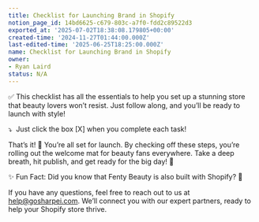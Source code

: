 ```yaml
---
title: Checklist for Launching Brand in Shopify
notion_page_id: 14bd6625-c679-803c-a7f0-fdd2c89522d3
exported_at: '2025-07-02T18:38:08.179805+00:00'
created-time: '2024-11-27T01:44:00.000Z'
last-edited-time: '2025-06-25T18:25:00.000Z'
name: Checklist for Launching Brand in Shopify
owner:
- Ryan Laird
status: N/A
---
```


<!-- Unsupported block type: callout -->





<!-- Unsupported block type: image -->



✅ This checklist has all the essentials to help you set up a stunning store that beauty lovers won’t resist. Just follow along, and you’ll be ready to launch with style!

⤵️  Just click the box [X] when you complete each task!



<!-- Unsupported block type: to_do -->

<!-- Unsupported block type: to_do -->

<!-- Unsupported block type: to_do -->

<!-- Unsupported block type: to_do -->



<!-- Unsupported block type: to_do -->



<!-- Unsupported block type: to_do -->

<!-- Unsupported block type: to_do -->

<!-- Unsupported block type: to_do -->

<!-- Unsupported block type: to_do -->



<!-- Unsupported block type: to_do -->



<!-- Unsupported block type: to_do -->



<!-- Unsupported block type: to_do -->



<!-- Unsupported block type: to_do -->

<!-- Unsupported block type: to_do -->

That’s it! 🎉 You’re all set for launch. By checking off these steps, you’re rolling out the welcome mat for beauty fans everywhere. Take a deep breath, hit publish, and get ready for the big day! 🌟

✨ Fun Fact: Did you know that Fenty Beauty is also built with Shopify? 🎉



If you have any questions, feel free to reach out to us at help@gosharpei.com. We’ll connect you with our expert partners, ready to help your Shopify store thrive.

